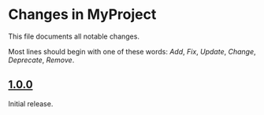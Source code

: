# Changes in MyProject
This file documents all notable changes.

Most lines should begin with one of these words:
*Add*, *Fix*, *Update*, *Change*, *Deprecate*, *Remove*.

<!--
## [Unreleased](https://github.com/sharpjs/MyProject/compare/release/1.0.1..HEAD)
(none)

## [1.0.1](https://github.com/sharpjs/MyProject/compare/release/1.0.0..release/1.0.1)
Future release.
-->

## [1.0.0](https://github.com/sharpjs/MyProject/tree/release/1.0.0)
Initial release.

<!--
  Copyright 2023 Jeffrey Sharp

  Permission to use, copy, modify, and distribute this software for any
  purpose with or without fee is hereby granted, provided that the above
  copyright notice and this permission notice appear in all copies.

  THE SOFTWARE IS PROVIDED "AS IS" AND THE AUTHOR DISCLAIMS ALL WARRANTIES
  WITH REGARD TO THIS SOFTWARE INCLUDING ALL IMPLIED WARRANTIES OF
  MERCHANTABILITY AND FITNESS. IN NO EVENT SHALL THE AUTHOR BE LIABLE FOR
  ANY SPECIAL, DIRECT, INDIRECT, OR CONSEQUENTIAL DAMAGES OR ANY DAMAGES
  WHATSOEVER RESULTING FROM LOSS OF USE, DATA OR PROFITS, WHETHER IN AN
  ACTION OF CONTRACT, NEGLIGENCE OR OTHER TORTIOUS ACTION, ARISING OUT OF
  OR IN CONNECTION WITH THE USE OR PERFORMANCE OF THIS SOFTWARE.
-->
